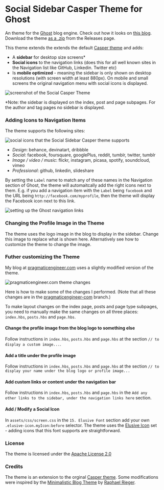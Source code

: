 # Social Sidebar Casper Theme for Ghost

An theme for the [Ghost](https://ghost.org/) blog engine. Check out how it looks on [this blog](http://blog.pragmaticengineer.com/). Download the theme [as a .zip](https://github.com/gergelyorosz/GhostSocialCasper/releases) from the Releases page. 

This theme extends the extends the default [Casper theme](https://github.com/TryGhost/Casper) and adds:
- A **sidebar** for desktop size screens*
- **Social icons** to the navigation links (does this for all well known sites in the Navigation list like GitHub, Linkedin. Twitter etc)
- Is **mobile optimized** - meaning the sidebar is only shown on desktop resolutions (with screen width at least 880px). On mobile and small screens the original navigation menu with social icons is displayed.

![screenshot of the Social Casper Theme](https://raw.githubusercontent.com/gergelyorosz/GhostSocialCasper/master/github-images/theme-on-multiple-screens.png)

*Note: the sidebar is displayed on the index, post and page subpages. For the author and tag pages no sidebar is displayed.

### Adding Icons to Navigation Items

The theme supports the following sites:

![social icons that the Social Sidebar Casper theme supports](https://raw.githubusercontent.com/gergelyorosz/GhostSocialCasper/master/github-images/supported-social-icons.png)

- *Design*: behance, devinatart, dribbble
- *Social*: facebook, foursquare, googlePlus, reddit, tumblr, twitter, tumblr
- *Image / video / music*: flickr, instagram, picasa, spotify, soundcloud, vimeo
- *Professional*: github, linkedin, slideshare

By setting the `Label` name to match any of these names in the Navigation section of Ghost, the theme will automaitcally add the right icons next to them. E.g. if you add a navigation item with the `Label` being `facebook` and the URL being `http://facebook.com/myprofile`, then the theme will display the Facebook icon next to this link.

![setting up the Ghost navigation links](https://raw.githubusercontent.com/gergelyorosz/GhostSocialCasper/master/github-images/ghost-setup.png)


### Changing the Profile Image in the Theme

The theme uses the logo image in the blog to display in the sidebar. Change this image to replace what is shown here. Alternatively see how to customize the theme to change the image.

### Futher customizing the Theme 

My blog at [pragmaticengineer.com](http://pragmaticengineer.com) uses a slightly modified version of the theme.

![pragmaticengineer.com theme changes](https://raw.githubusercontent.com/gergelyorosz/GhostSocialCasper/master/github-images/pragmaticengineer-com.png)

Here is how to make some of the changes I performed. (Note that all these changes are in the [pragmaticengineer-com](https://github.com/gergelyorosz/GhostSocialCasper/tree/pragmaticengineer-com) branch.)

To make layout changes on the index page, posts and page type subpages, you need to manually make the same changes on all three places: `index.hbs`, `posts.hbs` and `page.hbs`. 

#### Change the profile image from the blog logo to something else

Follow instructions in `index.hbs`, `posts.hbs` and `page.hbs` at the section `// to display a custom image...`.

#### Add a title under the profile image

Follow instructions in `index.hbs`, `posts.hbs` and `page.hbs` at the section `// to display your name under the blog logo or profile image...`

#### Add custom links or content under the navigation bar

Follow instructions in `index.hbs`, `posts.hbs` and `page.hbs` in the `Add any other links to the sidebar, under the navigation links here` section.

#### Add / Modify a Social Icon

In `assets/css/screen.css` in the `15. Elusive Font` section add your own `.elusive-icon.myIcon:before` selector. The theme uses the [Elusive Icon](http://elusiveicons.com/icons/) set - adding icons that this font supports are straightforward.

### License

The theme is licensed under the [Apache License 2.0](https://raw.githubusercontent.com/gergelyorosz/GhostSocialCasper/master/LICENSE.txt)

### Credits

The theme is an extension to the orginal [Casper theme](https://github.com/TryGhost/Casper). Some modifications were inspired by the [Minimalistic Blog Theme](http://blog.rriegger.com/free-ghost-cms-template/) by [Raphael Rieger](https://github.com/rriegger).
